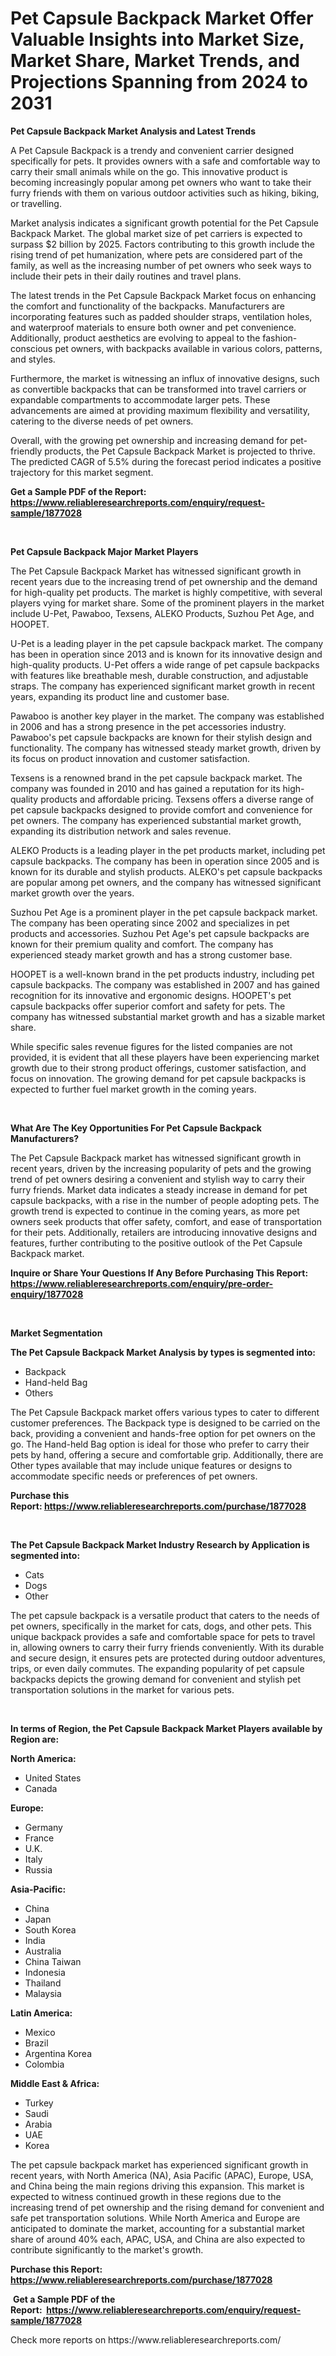 <p><h1>Pet Capsule Backpack Market Offer Valuable Insights into Market Size, Market Share, Market Trends, and Projections Spanning from 2024 to 2031</h1></p><p><strong>Pet Capsule Backpack Market Analysis and Latest Trends</strong></p>
<p><p>A Pet Capsule Backpack is a trendy and convenient carrier designed specifically for pets. It provides owners with a safe and comfortable way to carry their small animals while on the go. This innovative product is becoming increasingly popular among pet owners who want to take their furry friends with them on various outdoor activities such as hiking, biking, or travelling.</p><p>Market analysis indicates a significant growth potential for the Pet Capsule Backpack Market. The global market size of pet carriers is expected to surpass $2 billion by 2025. Factors contributing to this growth include the rising trend of pet humanization, where pets are considered part of the family, as well as the increasing number of pet owners who seek ways to include their pets in their daily routines and travel plans.</p><p>The latest trends in the Pet Capsule Backpack Market focus on enhancing the comfort and functionality of the backpacks. Manufacturers are incorporating features such as padded shoulder straps, ventilation holes, and waterproof materials to ensure both owner and pet convenience. Additionally, product aesthetics are evolving to appeal to the fashion-conscious pet owners, with backpacks available in various colors, patterns, and styles.</p><p>Furthermore, the market is witnessing an influx of innovative designs, such as convertible backpacks that can be transformed into travel carriers or expandable compartments to accommodate larger pets. These advancements are aimed at providing maximum flexibility and versatility, catering to the diverse needs of pet owners.</p><p>Overall, with the growing pet ownership and increasing demand for pet-friendly products, the Pet Capsule Backpack Market is projected to thrive. The predicted CAGR of 5.5% during the forecast period indicates a positive trajectory for this market segment.</p></p>
<p><strong>Get a Sample PDF of the Report:&nbsp; <a href="https://www.reliableresearchreports.com/enquiry/request-sample/1877028">https://www.reliableresearchreports.com/enquiry/request-sample/1877028</a></strong></p>
<p>&nbsp;</p>
<p><strong>Pet Capsule Backpack Major Market Players</strong></p>
<p><p>The Pet Capsule Backpack Market has witnessed significant growth in recent years due to the increasing trend of pet ownership and the demand for high-quality pet products. The market is highly competitive, with several players vying for market share. Some of the prominent players in the market include U-Pet, Pawaboo, Texsens, ALEKO Products, Suzhou Pet Age, and HOOPET.</p><p>U-Pet is a leading player in the pet capsule backpack market. The company has been in operation since 2013 and is known for its innovative design and high-quality products. U-Pet offers a wide range of pet capsule backpacks with features like breathable mesh, durable construction, and adjustable straps. The company has experienced significant market growth in recent years, expanding its product line and customer base.</p><p>Pawaboo is another key player in the market. The company was established in 2006 and has a strong presence in the pet accessories industry. Pawaboo's pet capsule backpacks are known for their stylish design and functionality. The company has witnessed steady market growth, driven by its focus on product innovation and customer satisfaction.</p><p>Texsens is a renowned brand in the pet capsule backpack market. The company was founded in 2010 and has gained a reputation for its high-quality products and affordable pricing. Texsens offers a diverse range of pet capsule backpacks designed to provide comfort and convenience for pet owners. The company has experienced substantial market growth, expanding its distribution network and sales revenue.</p><p>ALEKO Products is a leading player in the pet products market, including pet capsule backpacks. The company has been in operation since 2005 and is known for its durable and stylish products. ALEKO's pet capsule backpacks are popular among pet owners, and the company has witnessed significant market growth over the years.</p><p>Suzhou Pet Age is a prominent player in the pet capsule backpack market. The company has been operating since 2002 and specializes in pet products and accessories. Suzhou Pet Age's pet capsule backpacks are known for their premium quality and comfort. The company has experienced steady market growth and has a strong customer base.</p><p>HOOPET is a well-known brand in the pet products industry, including pet capsule backpacks. The company was established in 2007 and has gained recognition for its innovative and ergonomic designs. HOOPET's pet capsule backpacks offer superior comfort and safety for pets. The company has witnessed substantial market growth and has a sizable market share.</p><p>While specific sales revenue figures for the listed companies are not provided, it is evident that all these players have been experiencing market growth due to their strong product offerings, customer satisfaction, and focus on innovation. The growing demand for pet capsule backpacks is expected to further fuel market growth in the coming years.</p></p>
<p>&nbsp;</p>
<p><strong>What Are The Key Opportunities For Pet Capsule Backpack Manufacturers?</strong></p>
<p><p>The Pet Capsule Backpack market has witnessed significant growth in recent years, driven by the increasing popularity of pets and the growing trend of pet owners desiring a convenient and stylish way to carry their furry friends. Market data indicates a steady increase in demand for pet capsule backpacks, with a rise in the number of people adopting pets. The growth trend is expected to continue in the coming years, as more pet owners seek products that offer safety, comfort, and ease of transportation for their pets. Additionally, retailers are introducing innovative designs and features, further contributing to the positive outlook of the Pet Capsule Backpack market.</p></p>
<p><strong>Inquire or Share Your Questions If Any Before Purchasing This Report: <a href="https://www.reliableresearchreports.com/enquiry/pre-order-enquiry/1877028">https://www.reliableresearchreports.com/enquiry/pre-order-enquiry/1877028</a></strong></p>
<p>&nbsp;</p>
<p><strong>Market Segmentation</strong></p>
<p><strong>The Pet Capsule Backpack Market Analysis by types is segmented into:</strong></p>
<p><ul><li>Backpack</li><li>Hand-held Bag</li><li>Others</li></ul></p>
<p><p>The Pet Capsule Backpack market offers various types to cater to different customer preferences. The Backpack type is designed to be carried on the back, providing a convenient and hands-free option for pet owners on the go. The Hand-held Bag option is ideal for those who prefer to carry their pets by hand, offering a secure and comfortable grip. Additionally, there are Other types available that may include unique features or designs to accommodate specific needs or preferences of pet owners.</p></p>
<p><strong>Purchase this Report:&nbsp;<a href="https://www.reliableresearchreports.com/purchase/1877028">https://www.reliableresearchreports.com/purchase/1877028</a></strong></p>
<p>&nbsp;</p>
<p><strong>The Pet Capsule Backpack Market Industry Research by Application is segmented into:</strong></p>
<p><ul><li>Cats</li><li>Dogs</li><li>Other</li></ul></p>
<p><p>The pet capsule backpack is a versatile product that caters to the needs of pet owners, specifically in the market for cats, dogs, and other pets. This unique backpack provides a safe and comfortable space for pets to travel in, allowing owners to carry their furry friends conveniently. With its durable and secure design, it ensures pets are protected during outdoor adventures, trips, or even daily commutes. The expanding popularity of pet capsule backpacks depicts the growing demand for convenient and stylish pet transportation solutions in the market for various pets.</p></p>
<p>&nbsp;</p>
<p><strong>In terms of Region, the Pet Capsule Backpack Market Players available by Region are:</strong></p>
<p>
    <p> <strong> North America: </strong>
        <ul>
            <li>United States</li>
            <li>Canada</li>
        </ul>
        </p> 
    <p> <strong> Europe: </strong>
        <ul>
            <li>Germany</li>
            <li>France</li>
            <li>U.K.</li>
            <li>Italy</li>
            <li>Russia</li>
        </ul>
        </p> 
    <p> <strong> Asia-Pacific: </strong>
        <ul>
            <li>China</li>
            <li>Japan</li>
            <li>South Korea</li>
            <li>India</li>
            <li>Australia</li>
            <li>China Taiwan</li>
            <li>Indonesia</li>
            <li>Thailand</li>
            <li>Malaysia</li>
        </ul>
        </p> 
    <p> <strong> Latin America: </strong>
        <ul>
            <li>Mexico</li>
            <li>Brazil</li>
            <li>Argentina Korea</li>
            <li>Colombia</li>
        </ul>
        </p> 
    <p> <strong> Middle East & Africa: </strong>
        <ul>
            <li>Turkey</li>
            <li>Saudi</li>
            <li>Arabia</li>
            <li>UAE</li>
            <li>Korea</li>
        </ul>
    </p>
    </p>
<p><p>The pet capsule backpack market has experienced significant growth in recent years, with North America (NA), Asia Pacific (APAC), Europe, USA, and China being the main regions driving this expansion. This market is expected to witness continued growth in these regions due to the increasing trend of pet ownership and the rising demand for convenient and safe pet transportation solutions. While North America and Europe are anticipated to dominate the market, accounting for a substantial market share of around 40% each, APAC, USA, and China are also expected to contribute significantly to the market's growth.</p></p>
<p><strong>Purchase this Report: <a href="https://www.reliableresearchreports.com/purchase/1877028">https://www.reliableresearchreports.com/purchase/1877028</a></strong></p>
<p>&nbsp;<strong>Get a Sample PDF of the Report:&nbsp;&nbsp;<a href="https://www.reliableresearchreports.com/enquiry/request-sample/1877028">https://www.reliableresearchreports.com/enquiry/request-sample/1877028</a></strong></p>
<p><strong></strong></p>
<p>Check more reports on https://www.reliableresearchreports.com/</p>